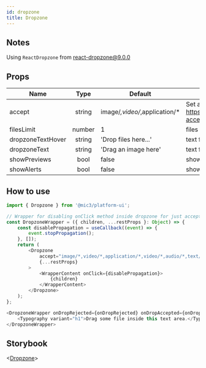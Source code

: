 ```yaml
---
id: dropzone
title: Dropzone
---
```


## Notes

Using `ReactDropzone` from [react-dropzone@9.0.0](https://github.com/react-dropzone/react-dropzone)

## Props

Name              |  Type  | Default                       | Description
----------------- | :----: | ----------------------------- | ------------------------------------------------------------------------------------------
accept            | string | image/_,video/_,application/* | Set accepted file types. See <https://github.com/okonet/attr-accept> for more information.
filesLimit        | number | 1                             | files limit
dropzoneTextHover | string | 'Drop files here...'          | text for on hover
dropzoneText      | string | 'Drag an image here'          | text for drop zone
showPreviews      |  bool  | false                         | show previews
showAlerts        |  bool  | false                         | show alerts

## How to use

```javascript
import { Dropzone } from '@mic3/platform-ui';

// Wrapper for disabling onClick method inside dropzone for just accept just dragging files
const DropzoneWrapper = ({ children, ...restProps }: Object) => {
    const disablePropagation = useCallback((event) => {
        event.stopPropagation();
    }, []);
    return (
        <Dropzone
            accept="image/*,video/*,application/*,video/*,audio/*,text/*"
            {...restProps}
        >
            <WrapperContent onClick={disablePropagation}>
                {children}
            </WrapperContent>
        </Dropzone>
    );
};

<DropzoneWrapper onDropRejected={onDropRejected} onDropAccepted={onDropAccepted}>
    <Typography variant="h1">Drag some file inside this text area.</Typography>
</DropzoneWrapper>
```

## Storybook

<[Dropzone](/redirect?/storybook/index.html?path=/story/components-uploaders--dropzone)>
